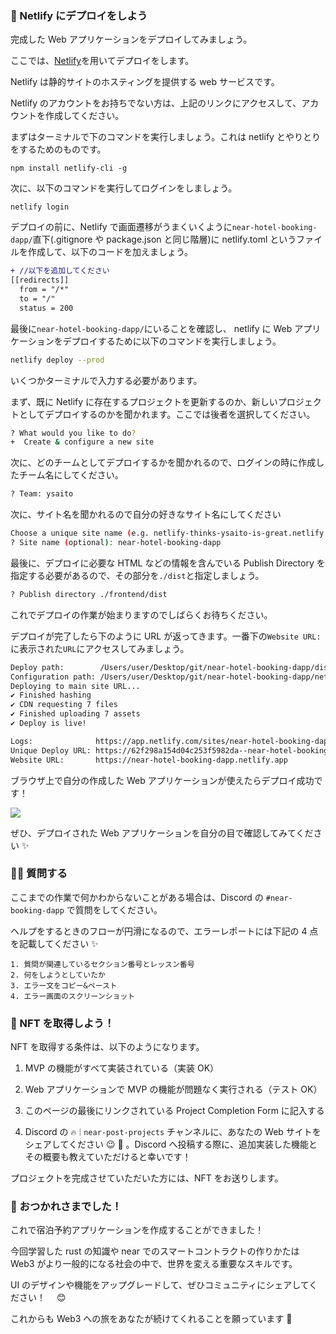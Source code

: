 ### 🔷 Netlify にデプロイをしよう

完成した Web アプリケーションをデプロイしてみましょう。

ここでは、[Netlify](https://www.netlify.com/)を用いてデプロイをします。

Netlify は静的サイトのホスティングを提供する web サービスです。

Netlify のアカウントをお持ちでない方は、上記のリンクにアクセスして、アカウントを作成してください。

まずはターミナルで下のコマンドを実行しましょう。これは netlify とやりとりをするためのものです。

```
npm install netlify-cli -g
```

次に、以下のコマンドを実行してログインをしましょう。

```
netlify login
```

デプロイの前に、Netlify で画面遷移がうまくいくように`near-hotel-booking-dapp/`直下(.gitignore や package.json と同じ階層)に netlify.toml というファイルを作成して、以下のコードを加えましょう。

```diff
+ //以下を追加してください
[[redirects]]
  from = "/*"
  to = "/"
  status = 200
```

最後に`near-hotel-booking-dapp/`にいることを確認し、 netlify に Web アプリケーションをデプロイするために以下のコマンドを実行しましょう。

```bash
netlify deploy --prod
```

いくつかターミナルで入力する必要があります。

まず、既に Netlify に存在するプロジェクトを更新するのか、新しいプロジェクトとしてデプロイするのかを聞かれます。ここでは後者を選択してください。

```bash
? What would you like to do?
+  Create & configure a new site
```

次に、どのチームとしてデプロイするかを聞かれるので、ログインの時に作成したチーム名にしてください。

```bash
? Team: ysaito
```

次に、サイト名を聞かれるので自分の好きなサイト名にしてください

```bash
Choose a unique site name (e.g. netlify-thinks-ysaito-is-great.netlify.app) or leave it blank for a random name. You can update the site name later.
? Site name (optional): near-hotel-booking-dapp
```

最後に、デプロイに必要な HTML などの情報を含んでいる Publish Directory を指定する必要があるので、その部分を`./dist`と指定しましょう。

```bash
? Publish directory ./frontend/dist
```

これでデプロイの作業が始まりますのでしばらくお待ちください。

デプロイが完了したら下のように URL が返ってきます。一番下の`Website URL:`に表示された`URL`にアクセスしてみましょう。

```bash
Deploy path:        /Users/user/Desktop/git/near-hotel-booking-dapp/dist
Configuration path: /Users/user/Desktop/git/near-hotel-booking-dapp/netlify.toml
Deploying to main site URL...
✔ Finished hashing
✔ CDN requesting 7 files
✔ Finished uploading 7 assets
✔ Deploy is live!

Logs:              https://app.netlify.com/sites/near-hotel-booking-dapp/deploys/62f298a154d04c253f5982da
Unique Deploy URL: https://62f298a154d04c253f5982da--near-hotel-booking-dapp.netlify.app
Website URL:       https://near-hotel-booking-dapp.netlify.app
```

ブラウザ上で自分の作成した Web アプリケーションが使えたらデプロイ成功です！

![](/public/images/NEAR-Hotel-Booking-dApp/section-4/4_1_1.png)

ぜひ、デプロイされた Web アプリケーションを自分の目で確認してみてください ✨

### 🙋‍♂️ 質問する

ここまでの作業で何かわからないことがある場合は、Discord の `#near-booking-dapp` で質問をしてください。

ヘルプをするときのフローが円滑になるので、エラーレポートには下記の 4 点を記載してください ✨

```
1. 質問が関連しているセクション番号とレッスン番号
2. 何をしようとしていたか
3. エラー文をコピー&ペースト
4. エラー画面のスクリーンショット
```

### 🎫 NFT を取得しよう！

NFT を取得する条件は、以下のようになります。

1. MVP の機能がすべて実装されている（実装 OK）

2. Web アプリケーションで MVP の機能が問題なく実行される（テスト OK）

3. このページの最後にリンクされている Project Completion Form に記入する

4. Discord の `🔥｜near-post-projects` チャンネルに、あなたの Web サイトをシェアしてください 😉 🎉 。Discord へ投稿する際に、追加実装した機能とその概要も教えていただけると幸いです！

プロジェクトを完成させていただいた方には、NFT をお送りします。

### 🎉 おつかれさまでした！

これで宿泊予約アプリケーションを作成することができました！

今回学習した rust の知識や near でのスマートコントラクトの作りかたは Web3 がより一般的になる社会の中で、世界を変える重要なスキルです。

UI のデザインや機能をアップグレードして、ぜひコミュニティにシェアしてください！　 😊

これからも Web3 への旅をあなたが続けてくれることを願っています 🚀
